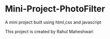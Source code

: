 # Mini-Project-PhotoFilter
A mini project built using html,css and javascript

This project is created by Rahul Maheshwari
